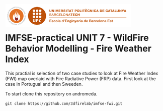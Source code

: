 <img style="float: left;" src="./images/logo.png" width="400"/> <br/><br/><br/>

# IMFSE-practical UNIT 7 - WildFire Behavior Modelling - Fire Weather Index

This practial is selection of two case studies to look at Fire Weather Index (FWI) map overlaid with Fire Radiative Power (FRP) data.
First look at the case in Portugual and then Sweeden.

To start clone this repository on andromeda.
```
git clone https://github.com/3dfirelab/imfse-fwi.git
````


